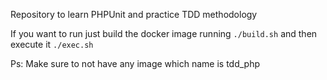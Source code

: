 Repository to learn PHPUnit and practice TDD methodology

If you want to run just build the docker image running `./build.sh` and then execute it `./exec.sh`

Ps: Make sure to not have any image which name is tdd_php